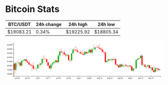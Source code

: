 # Bitcoin Stats

BTC/USDT|24h change|24h high|24h low|
|---|---|---|---|
|$19083.21|0.34%|$19225.92|$18805.34|

<img src="./chart.svg">
